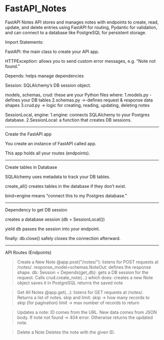 # FastAPI_Notes
FastAPI Notes API stores and manages notes with endpoints to create, read, update, and delete entries using FastAPI for routing, Pydantic for validation, and can connect to a database like PostgreSQL for persistent storage.

Import Statements:

FastAPI: the main class to create your API app.

HTTPException: allows you to send custom error messages, e.g. “Note not found.”

Depends: helps manage dependencies

Session: SQLAlchemy’s DB session object.

models, schemas, crud: these are your Python files where:
1.models.py - defines your DB tables
2.schemas.py →-defines request & response data shapes
3.crud.py → logic for creating, reading, updating, deleting notes

SessionLocal, engine:
1.engine: connects SQLAlchemy to your Postgres database.
2.SessionLocal: a function that creates DB sessions.
________________________________________________________
Create the FastAPI app

You create an instance of FastAPI called app.

This app holds all your routes (endpoints).
_________________________________________________________
 Create tables in Database
 
 SQLAlchemy uses metadata to track your DB tables.

create_all() creates tables in the database if they don’t exist.

bind=engine means “connect this to my Postgres database.”
__________________________________________________________
Dependency to get DB session

creates a database session (db = SessionLocal())

yield db passes the session into your endpoint.

finally: db.close() safely closes the connection afterward.
__________________________________________________________
API Routes (Endpoints)

>Create a New Note
@app.post("/notes/"): listens for POST requests at /notes/.
response_model=schemas.NoteOut: defines the response shape.
db: Session = Depends(get_db): gets a DB session for the request.
Calls crud.create_note(...) which does:
creates a new Note object
saves it in PostgreSQL
returns the saved note

>Get All Notes
@app.get(...): listens for GET requests at /notes/.
Returns a list of notes.
skip and limit:
skip → how many records to skip (for pagination)
limit → max number of records to return

>Updates a note:
ID comes from the URL.
New data comes from JSON body.
If note not found → 404 error.
Otherwise returns the updated note.

>Delete a Note
Deletes the note with the given ID.
